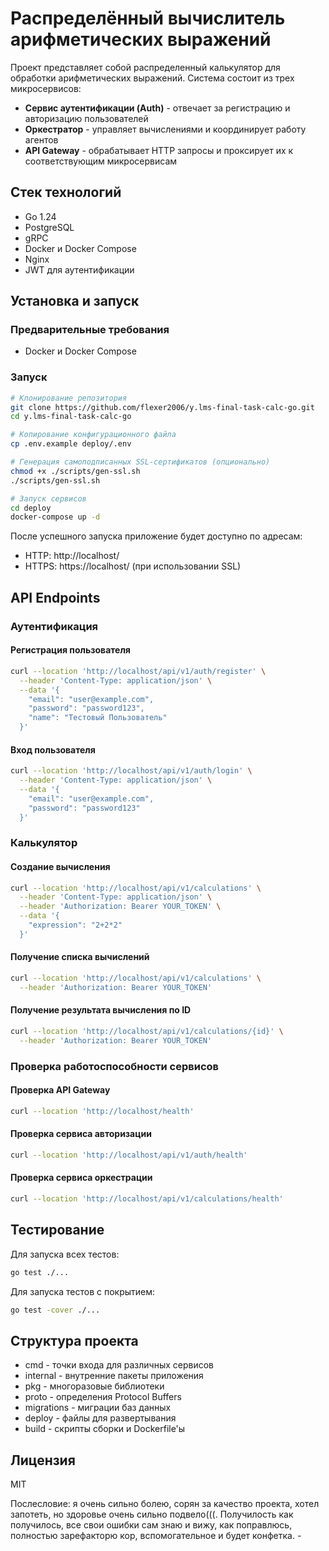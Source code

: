 # Распределённый вычислитель арифметических выражений

Проект представляет собой распределенный калькулятор для обработки арифметических выражений. Система состоит из трех микросервисов:
- **Сервис аутентификации (Auth)** - отвечает за регистрацию и авторизацию пользователей
- **Оркестратор** - управляет вычислениями и координирует работу агентов
- **API Gateway** - обрабатывает HTTP запросы и проксирует их к соответствующим микросервисам

## Стек технологий
- Go 1.24
- PostgreSQL
- gRPC
- Docker и Docker Compose
- Nginx
- JWT для аутентификации

## Установка и запуск

### Предварительные требования
- Docker и Docker Compose

### Запуск
```bash
# Клонирование репозитория
git clone https://github.com/flexer2006/y.lms-final-task-calc-go.git
cd y.lms-final-task-calc-go

# Копирование конфигурационного файла
cp .env.example deploy/.env

# Генерация самоподписанных SSL-сертификатов (опционально)
chmod +x ./scripts/gen-ssl.sh
./scripts/gen-ssl.sh

# Запуск сервисов
cd deploy
docker-compose up -d
```

После успешного запуска приложение будет доступно по адресам:
- HTTP: http://localhost/
- HTTPS: https://localhost/ (при использовании SSL)

## API Endpoints

### Аутентификация

#### Регистрация пользователя
```bash
curl --location 'http://localhost/api/v1/auth/register' \
  --header 'Content-Type: application/json' \
  --data '{
    "email": "user@example.com",
    "password": "password123",
    "name": "Тестовый Пользователь"
  }'
```

#### Вход пользователя
```bash
curl --location 'http://localhost/api/v1/auth/login' \
  --header 'Content-Type: application/json' \
  --data '{
    "email": "user@example.com",
    "password": "password123"
  }'
```

### Калькулятор

#### Создание вычисления
```bash
curl --location 'http://localhost/api/v1/calculations' \
  --header 'Content-Type: application/json' \
  --header 'Authorization: Bearer YOUR_TOKEN' \
  --data '{
    "expression": "2+2*2"
  }'
```

#### Получение списка вычислений
```bash
curl --location 'http://localhost/api/v1/calculations' \
  --header 'Authorization: Bearer YOUR_TOKEN'
```

#### Получение результата вычисления по ID
```bash
curl --location 'http://localhost/api/v1/calculations/{id}' \
  --header 'Authorization: Bearer YOUR_TOKEN'
```

### Проверка работоспособности сервисов

#### Проверка API Gateway
```bash
curl --location 'http://localhost/health'
```

#### Проверка сервиса авторизации
```bash
curl --location 'http://localhost/api/v1/auth/health'
```

#### Проверка сервиса оркестрации
```bash
curl --location 'http://localhost/api/v1/calculations/health'
```

## Тестирование

Для запуска всех тестов:
```bash
go test ./...
```

Для запуска тестов с покрытием:
```bash
go test -cover ./...
```

## Структура проекта

- cmd - точки входа для различных сервисов
- internal - внутренние пакеты приложения
- pkg - многоразовые библиотеки
- proto - определения Protocol Buffers
- migrations - миграции баз данных
- deploy - файлы для развертывания
- build - скрипты сборки и Dockerfile'ы

## Лицензия
MIT

Послесловие: я очень сильно болею, сорян за качество проекта, хотел запотеть, но здоровье очень сильно подвело(((. Получилость как получилось, все свои ошибки сам знаю и вижу, как поправлюсь, полностью зарефакторю кор, вспомогательное и будет конфетка. *-*